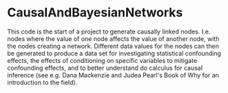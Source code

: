 # CausalAndBayesianNetworks

This code is the start of a project to generate causally linked nodes. I.e. nodes where the value of one node affects the value of another node, with the nodes creating a network. 
Different data values for the nodes can then be generated to produce a data set for investigating statistical confounding effects, the effects of conditioning on specific variables to mitigate confounding effects, and to better understand do calculus for causal inference (see e.g. Dana Mackenzie and Judea Pearl's Book of Why for an introduction to the field). 
